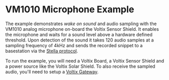 # VM1010 Microphone Example

The example demonstrates *wake on sound* and audio sampling with the VM1010 analog microphone on-board the Voltix Sensor Shield.
It enables the microphone and waits for a sound level above a hardware defined threshold.
Upon detection of the sound it takes 120 audio samples at a sampling frequency of 4kHz and sends the recorded snippet to a basestation via the [Stella protocol](https://voltix-docs.vercel.app/docs/latest/networking/stella.html).

To run the example, you will need a Voltix Board, a Voltix Sensor Shield and a power source like the Voltix Solar Shield.
To also receive the sampled audio, you'll need to setup a [Voltix Gateway](https://voltix-docs.vercel.app/docs/latest/networking/stella.html#voltix-gateway).